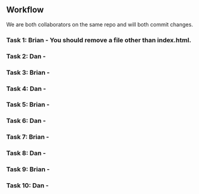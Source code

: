 ## Workflow

We are both collaborators on the same repo and will both commit changes.

### Task 1: Brian - You should remove a file other than index.html.

### Task 2: Dan -

### Task 3: Brian -

### Task 4: Dan -

### Task 5: Brian -

### Task 6: Dan -

### Task 7: Brian -

### Task 8: Dan -

### Task 9: Brian - 

### Task 10: Dan -
